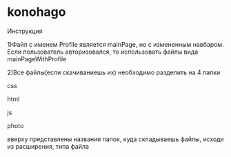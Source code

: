# konohago
Инструкция

1)Файл с именем Profile является mainPage, но с измененным навбаром. Если пользователь авторизовался, то использовать файлы вида mainPageWithProfile

2)Все файлы(если скачиваниешь их) необходимо разделить на 4 папки 

 css

 html

 js

 photo

вверху представлены названия папок, куда складываешь файлы, исходя из расширения, типа файла
